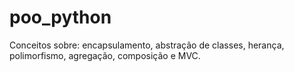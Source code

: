 # poo_python
Conceitos sobre: encapsulamento, abstração de classes, herança, polimorfismo, agregação, composição e MVC.
